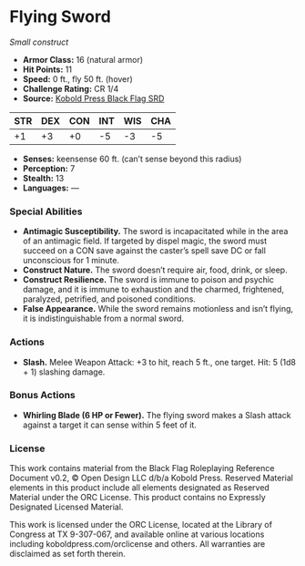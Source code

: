 # Flying Sword

*Small construct*

- **Armor Class:** 16 (natural armor)
- **Hit Points:** 11
- **Speed:** 0 ft., fly 50 ft. (hover)
- **Challenge Rating:** CR 1/4
- **Source:** [Kobold Press Black Flag SRD](https://koboldpress.com/black-flag-roleplaying/)

| STR | DEX | CON | INT | WIS | CHA |
| --- | --- | --- | --- | --- | --- |
| +1 | +3 | +0 | -5 | -3 | -5 |

- **Senses:** keensense 60 ft. (can’t sense beyond this radius)
- **Perception:** 7
- **Stealth:** 13
- **Languages:** —

### Special Abilities

- **Antimagic Susceptibility.** The sword is incapacitated while in the area of an antimagic field. If targeted by dispel magic, the sword must succeed on a CON save against the caster’s spell save DC or fall unconscious for 1 minute.
- **Construct Nature.** The sword doesn’t require air, food, drink, or sleep.
- **Construct Resilience.** The sword is immune to poison and psychic damage, and it is immune to exhaustion and the charmed, frightened, paralyzed, petrified, and poisoned conditions.
- **False Appearance.** While the sword remains motionless and isn’t flying, it is indistinguishable from a normal sword.

### Actions

- **Slash.** Melee Weapon Attack: +3 to hit, reach 5 ft., one target. Hit: 5 (1d8 + 1) slashing damage.

### Bonus Actions

- **Whirling Blade (6 HP or Fewer).** The flying sword makes a Slash attack against a target it can sense within 5 feet of it.

### License

This work contains material from the Black Flag Roleplaying Reference Document v0.2, © Open Design LLC d/b/a Kobold Press. Reserved Material elements in this product include all elements designated as Reserved Material under the ORC License. This product contains no Expressly Designated Licensed Material.

This work is licensed under the ORC License, located at the Library of Congress at TX 9-307-067, and available online at various locations including koboldpress.com/orclicense and others. All warranties are disclaimed as set forth therein.

